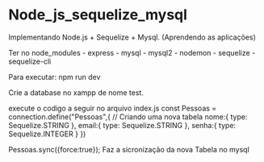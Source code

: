 # Node_js_sequelize_mysql
Implementando Node.js + Sequelize + Mysql. (Aprendendo as aplicações)

Ter no node_modules
    - express
     - mysql
     - mysql2
     - nodemon
     - sequelize
     - sequelize-cli
     
Para executar:
   npm run dev

Crie a database no xampp de nome test.

execute o codigo a seguir no arquivo index.js
 const Pessoas = connection.define("Pessoas",{  // Criando uma nova tabela
     nome:{
         type: Sequelize.STRING
     },
     email:{
         type: Sequelize.STRING
     },
     senha:{
         type: Sequelize.INTEGER 
         }
 })

 Pessoas.sync({force:true}); Faz a sicronização da nova Tabela no mysql
